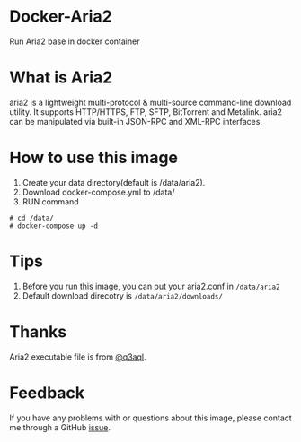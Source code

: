 # Docker-Aria2
Run Aria2 base in docker container

# What is Aria2
aria2 is a lightweight multi-protocol & multi-source command-line download utility. It supports HTTP/HTTPS, FTP, SFTP, BitTorrent and Metalink. aria2 can be manipulated via built-in JSON-RPC and XML-RPC interfaces.

# How to use this image
1. Create your data directory(default is /data/aria2).
2. Download docker-compose.yml to /data/
3. RUN command
```
# cd /data/
# docker-compose up -d
```

# Tips
1. Before you run this image, you can put your aria2.conf in `/data/aria2`
2. Default download direcotry is `/data/aria2/downloads/`

# Thanks
Aria2 executable file is from [@q3aql](https://github.com/q3aql/aria2-static-builds "@q3aql").

# Feedback
If you have any problems with or questions about this image, please contact me through a GitHub [issue](https://github.com/benzBrake/Dockerfiles/issues "issue").